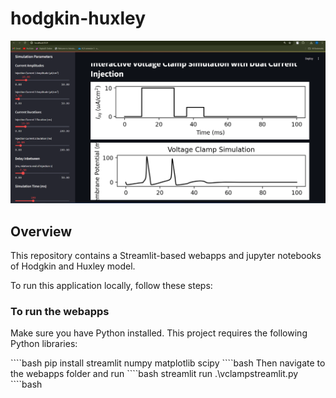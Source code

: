 # hodgkin-huxley


![WebApp Screenshot](notebooks/images/vclamp/voltageclampwebappss.png)

## Overview

This repository contains a Streamlit-based webapps and jupyter notebooks of Hodgkin and Huxley model.

To run this application locally, follow these steps:

### To run the webapps

Make sure you have Python installed. This project requires the following Python libraries:

\````bash
pip install streamlit numpy matplotlib scipy
\````bash
  Then navigate to the webapps folder and run 
\````bash
  streamlit run .\vclampstreamlit.py
\````bash
